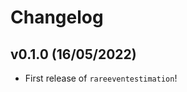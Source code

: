 # Changelog

<!--next-version-placeholder-->

## v0.1.0 (16/05/2022)

- First release of `rareeventestimation`!